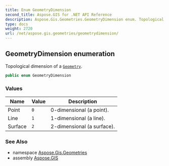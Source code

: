 ```yaml
---
title: Enum GeometryDimension
second_title: Aspose.GIS for .NET API Reference
description: Aspose.Gis.Geometries.GeometryDimension enum. Topological dimension of a Geometry
type: docs
weight: 2720
url: /net/aspose.gis.geometries/geometrydimension/
---
```

## GeometryDimension enumeration

Topological dimension of a [`Geometry`](../geometry/).

```csharp
public enum GeometryDimension
```

### Values

| Name | Value | Description |
| --- | --- | --- |
| Point | `0` | 0-dimensional (a point). |
| Line | `1` | 1-dimensional (a line). |
| Surface | `2` | 2-dimensional (a surface). |

### See Also

* namespace [Aspose.Gis.Geometries](../../aspose.gis.geometries/)
* assembly [Aspose.GIS](../../)


